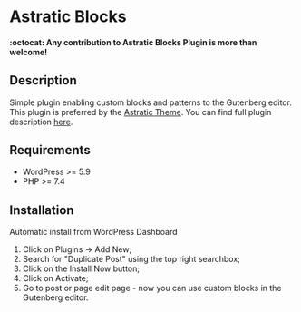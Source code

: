 # Astratic Blocks

#### :octocat: **Any contribution to Astratic Blocks Plugin is more than welcome!**

## Description
Simple plugin enabling custom blocks and patterns to the Gutenberg editor. This plugin is preferred by the [Astratic Theme](https://astratic.com).
You can find full plugin description [here](https://wpserved.com/plugins/astratic-blocks).

## Requirements
* WordPress >= 5.9
* PHP >= 7.4

## Installation
Automatic install from WordPress Dashboard

1. Click on Plugins → Add New;
2. Search for "Duplicate Post" using the top right searchbox;
3. Click on the Install Now button;
4. Click on Activate;
5. Go to post or page edit page - now you can use custom blocks in the Gutenberg editor.



